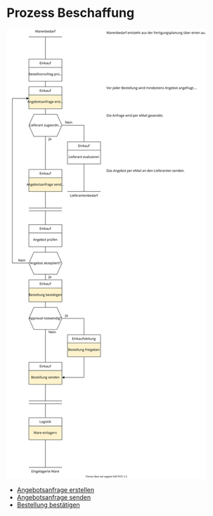 # Prozess Beschaffung
![Prozess Beschaffung](assets/Prozess%20Beschaffung.svg)

-  [Angebotsanfrage erstellen](Einkauf.md#Angebotsanfrage%20erstellen)
-  [Angebotsanfrage senden](Einkauf.md#Angebotsanfrage%20senden)
-  [Bestellung bestätigen](Einkauf.md#Bestellung%20best%C3%A4tigen)
